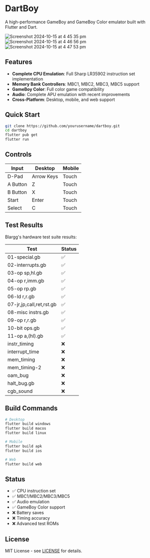 # DartBoy

A high-performance GameBoy and GameBoy Color emulator built with Flutter and Dart.

![Screenshot 2024-10-15 at 4 45 35 pm](https://github.com/user-attachments/assets/d512eb2a-b78e-4ab9-aaa5-dd26747c0ec0)
![Screenshot 2024-10-15 at 4 46 56 pm](https://github.com/user-attachments/assets/15772943-c4ce-4ce0-85f2-5ef38b3b6774)
![Screenshot 2024-10-15 at 4 47 53 pm](https://github.com/user-attachments/assets/e787f733-f498-41f6-910a-8939b78f117b)

## Features

- **Complete CPU Emulation**: Full Sharp LR35902 instruction set implementation
- **Memory Bank Controllers**: MBC1, MBC2, MBC3, MBC5 support
- **GameBoy Color**: Full color game compatibility
- **Audio**: Complete APU emulation with recent improvements
- **Cross-Platform**: Desktop, mobile, and web support

## Quick Start

```bash
git clone https://github.com/yourusername/dartboy.git
cd dartboy
flutter pub get
flutter run
```

## Controls

| Input | Desktop | Mobile |
|-------|---------|--------|
| D-Pad | Arrow Keys | Touch |
| A Button | Z | Touch |
| B Button | X | Touch |
| Start | Enter | Touch |
| Select | C | Touch |

## Test Results

Blargg's hardware test suite results:

| Test | Status |
|------|--------|
| 01-special.gb | ✅ |
| 02-interrupts.gb | ✅ |
| 03-op sp,hl.gb | ✅ |
| 04-op r,imm.gb | ✅ |
| 05-op rp.gb | ✅ |
| 06-ld r,r.gb | ✅ |
| 07-jr,jp,call,ret,rst.gb | ✅ |
| 08-misc instrs.gb | ✅ |
| 09-op r,r.gb | ✅ |
| 10-bit ops.gb | ✅ |
| 11-op a,(hl).gb | ✅ |
| instr_timing | ❌ |
| interrupt_time | ❌ |
| mem_timing | ❌ |
| mem_timing-2 | ❌ |
| oam_bug | ❌ |
| halt_bug.gb | ❌ |
| cgb_sound | ❌ |

## Build Commands

```bash
# Desktop
flutter build windows
flutter build macos
flutter build linux

# Mobile
flutter build apk
flutter build ios

# Web
flutter build web
```

## Status

- ✅ CPU instruction set
- ✅ MBC1/MBC2/MBC3/MBC5
- ✅ Audio emulation
- ✅ GameBoy Color support
- ❌ Battery saves
- ❌ Timing accuracy
- ❌ Advanced test ROMs

## License

MIT License - see [LICENSE](LICENSE) for details.